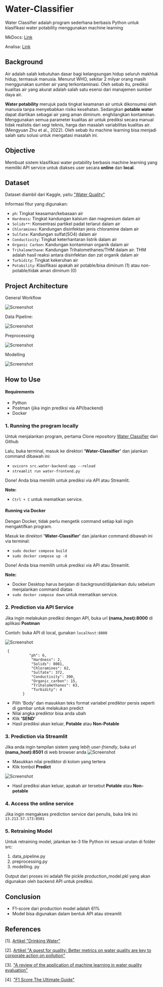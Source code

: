 # Water-Classifier

Water Classifier adalah program sederhana berbasis Python untuk klasifikasi water potability menggunakan machine learning

MkDocs: [Link](https://christrihardy.github.io/Water-Classifier/)

Analisa: [Link](https://medium.com/@ctrihardy/water-potability-classifier-machine-learning-process-deployment-project-68dba4528618)

## Background
Air adalah salah kebutuhan dasar bagi kelangsungan hidup seluruh makhluk hidup, termasuk manusia. Menurut WHO, sekitar 2 milyar orang masih menggunakan sumber air yang terkontaminasi. Oleh sebab itu, prediksi kualitas air yang akurat adalah salah satu esensi dari manajemen sumber daya air.

**Water potability** merujuk pada tingkat keamanan air untuk dikonsumsi oleh manusia tanpa menyebabkan risiko kesehatan. Sedangkan **potable water** dapat diartikan sebagai air yang aman diminum. enghilangkan kontaminan. 
Menggunakan semua parameter kualitas air untuk prediksi secara manual tidak realistis dari segi teknis, harga dan masalah variabilitas kualitas air. (Mengyuan Zhu et al., 2022). Oleh sebab itu machine learning bisa menjadi salah satu solusi untuk mengatasi masalah ini.

## Objective
Membuat sistem klasifikasi water potability berbasis machine learning yang memiliki API service untuk diakses user secara **online** dan **local**.

## Dataset
Dataset diambil dari Kaggle, yaitu ["Water Quality"](https://www.kaggle.com/datasets/adityakadiwal/water-potability)

Informasi fitur yang digunakan:

- `ph`: Tingkat keasaman/kebasaan air
- `Hardness`: Tingkat kandungan kalsium dan magnesium dalam air
- `Solids**`: Konsentrasi partikel padat terlarut dalam air
- `Chloramines`: Kandungan disinfektan jenis chloramine dalam air
- `Sulfate`: Kandungan sulfat(SO4) dalam air
- `Conductivity`: Tingkat keterhantaran listrik dalam air
- `Organic Carbon`: Kandungan kontaminan organik dalam air
- `Trihalomethane`: Kandungan Trihalomethanes/THM dalam air. THM adalah hasil reaksi antara disinfektan dan zat organik dalam air
- `Turbidity`: Tingkat kekeruhan air
- `Potability`: Klasifikasi apakah air potable/bisa diminum (1) atau non-potable/tidak aman diminum (0)

## Project Architecture

General Workflow

![Screenshot](docs/docs/img/FLOWCHART.png)

Data Pipeline:

![Screenshot](docs/docs/img/PIPELINE.png)

Preprocessing

![Screenshot](docs/docs/img/preprocessing.png)

Modelling

![Screenshot](docs/docs/img/model.png)

## How to Use

#### Requirements
- Python
- Postman (jika ingin prediksi via API/backend)
- Docker 

### **1. Running the program locally**

Untuk menjalankan program, pertama Clone repository [Water Classifier](https://github.com/christrihardy/Water-Classifier) dari Github

Lalu, buka terminal, masuk ke direktori **'Water-Classifier'** dan jalankan command dibawah ini:

- `uvicorn src.water-backend:app --reload`
- `streamlit run water-frontend.py`

Done! Anda bisa memilih untuk prediksi via API atau Streamlit. 

**Note:**

- `Ctrl + C` untuk mematikan service.

#### Running via Docker
Dengan Docker, tidak perlu mengetik command setiap kali ingin mengaktifkan program. 

Masuk ke direktori **'Water-Classifier'** dan jalankan command dibawah ini via terminal:

- `sudo docker compose build`
- `sudo docker compose up -d`

Done! Anda bisa memilih untuk prediksi via API atau Streamlit.

**Note:** 

- Docker Desktop harus berjalan di background/dijalankan dulu sebelum menjalankan command diatas
- `sudo docker compose down` untuk mematikan service.


### **2. Prediction via API Service**

Jika ingin melakukan prediksi dengan API, buka url **(nama_host):8000** di aplikasi **Postman** 

Contoh: buka API di local, gunakan `localhost:8000`

![Screenshot](docs/docs/img/api_format.png)
```
 {
           "ph": 6,
            "Hardness": 2,
            "Solids": 8081,
            "Chloramines": 62,
            "Sulfate": 372,
            "Conductivity": 390,
            "Organic_carbon": 15,
            "Trihalomethanes": 63,
            "Turbidity": 4
        }
```

- Pilih 'Body' dan masukkan teks format variabel prediktor persis seperti di gambar untuk melakukan predict
- Nilai angka prediktor bisa anda ubah 
- Klik **'SEND'**
- Hasil prediksi akan keluar, **Potable** atau **Non-Potable**

### **3. Prediction via Streamlit**

Jika anda ingin tampilan sistem yang lebih *user-friendly*, buka url **(nama_host):8501** di web browser anda
![Screenshot](docs/docs/img/streamlit.png)

- Masukkan nilai prediktor di kolom yang tertera
- Klik tombol **Predict**

![Screenshot](docs/docs/img/prediction.png)

- Hasil prediksi akan keluar, apakah air tersebut **Potable** atau **Non-potable**

### **4. Access the online service**

Jika ingin mengakses prediction service dari penulis, buka link ini: `13.213.57.173:8501`

### **5. Retraining Model**

Untuk retraining model, jalankan ke-3 file Python ini sesuai urutan di folder src:

1. data_pipeline.py
2. preprocessing.py
3. modelling. py

Output dari proses ini adalah file pickle production_model.pkl yang akan digunakan oleh backend API untuk prediksi.

## Conclusion

- F1-score dari production model adalah 61%
- Model bisa digunakan dalam bentuk API atau streamlit

## References
[1]. [Artikel "Drinking Water"](https://www.who.int/news-room/fact-sheets/detail/drinking-water)

[2]. [Artikel "A quest for quality: Better metrics on water quality are key to corporate action on pollution"](https://towardsdatascience.com/multi-collinearity-in-regression-fe7a2c1467ea)

[3]. ["A review of the application of machine learning in water quality evaluation"](https://www.sciencedirect.com/science/article/pii/S2772985022000163)

[4]. ["F1 Score The Ultimate Guide"](https://spotintelligence.com/2023/05/08/f1-score/)

